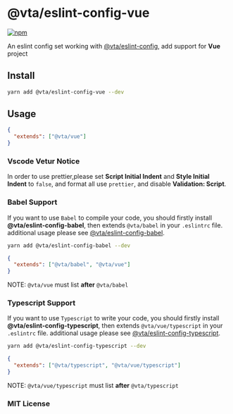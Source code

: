 # @vta/eslint-config-vue

[![npm](https://img.shields.io/npm/v/@vta/eslint-config-vue)](https://www.npmjs.com/package/@vta/eslint-config-vue)

An eslint config set working with [@vta/eslint-config](https://github.com/vta-js/eslint-config/tree/master/packages/eslint-config), add support for **Vue** project

## Install

```bash
yarn add @vta/eslint-config-vue --dev
```

## Usage

```json
{
  "extends": ["@vta/vue"]
}
```

### Vscode Vetur Notice

In order to use prettier,please set **Script Initial Indent** and **Style Initial Indent** to `false`, and format all use `prettier`, and disable **Validation: Script**.

### Babel Support

If you want to use `Babel` to compile your code, you should firstly install **@vta/eslint-config-babel**, then extends `@vta/babel` in your `.eslintrc` file. additional usage please see [@vta/eslint-config-babel](https://github.com/vta-js/eslint-config/tree/master/packages/eslint-config-babel).

```bash
yarn add @vta/eslint-config-babel --dev
```

```json
{
  "extends": ["@vta/babel", "@vta/vue"]
}
```

NOTE: `@vta/vue` must list **after** `@vta/babel`

### Typescript Support

If you want to use `Typescript` to write your code, you should firstly install **@vta/eslint-config-typescript**, then extends `@vta/vue/typescript` in your `.eslintrc` file. additional usage please see [@vta/eslint-config-typescript](https://github.com/vta-js/eslint-config/tree/master/packages/eslint-config-typescript).

```bash
yarn add @vta/eslint-config-typescript --dev
```

```json
{
  "extends": ["@vta/typescript", "@vta/vue/typescript"]
}
```

NOTE: `@vta/vue/typescript` must list **after** `@vta/typescript`

### MIT License
